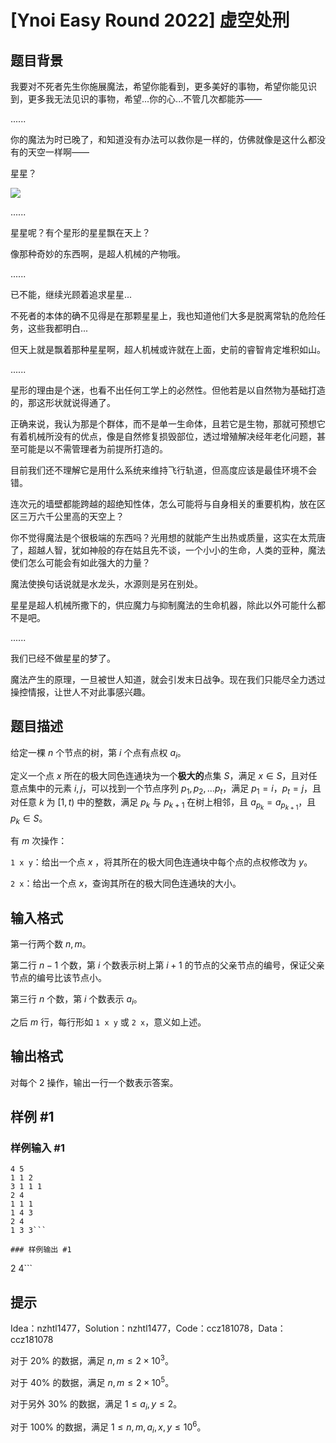 # [Ynoi Easy Round 2022] 虚空处刑

## 题目背景

我要对不死者先生你施展魔法，希望你能看到，更多美好的事物，希望你能见识到，更多我无法见识的事物，希望...你的心...不管几次都能苏——

......

你的魔法为时已晚了，和知道没有办法可以救你是一样的，仿佛就像是这什么都没有的天空一样啊——

星星？

![](https://cdn.luogu.com.cn/upload/image_hosting/1q0z7j3z.png)

......

星星呢？有个星形的星星飘在天上？

像那种奇妙的东西啊，是超人机械的产物哦。

......

已不能，继续光顾着追求星星...

不死者的本体的确不见得是在那颗星星上，我也知道他们大多是脱离常轨的危险任务，这些我都明白...

但天上就是飘着那种星星啊，超人机械或许就在上面，史前的睿智肯定堆积如山。

......

星形的理由是个迷，也看不出任何工学上的必然性。但他若是以自然物为基础打造的，那这形状就说得通了。

正确来说，我认为那是个群体，而不是单一生命体，且若它是生物，那就可预想它有着机械所没有的优点，像是自然修复损毁部位，透过增殖解决经年老化问题，甚至可能是以不需管理者为前提所打造的。

目前我们还不理解它是用什么系统来维持飞行轨道，但高度应该是最佳环境不会错。

连次元的墙壁都能跨越的超绝知性体，怎么可能将与自身相关的重要机构，放在区区三万六千公里高的天空上？

你不觉得魔法是个很极端的东西吗？光用想的就能产生出热或质量，这实在太荒唐了，超越人智，犹如神般的存在姑且先不谈，一个小小的生命，人类的亚种，魔法使们怎么可能会有如此强大的力量？

魔法使换句话说就是水龙头，水源则是另在别处。

星星是超人机械所撒下的，供应魔力与抑制魔法的生命机器，除此以外可能什么都不是吧。

......

我们已经不做星星的梦了。

魔法产生的原理，一旦被世人知道，就会引发末日战争。现在我们只能尽全力透过操控情报，让世人不对此事感兴趣。

## 题目描述

给定一棵 $n$ 个节点的树，第 $i$ 个点有点权 $a_i$。

定义一个点 $x$ 所在的极大同色连通块为一个**极大的**点集 $S$，满足 $x\in S$，且对任意点集中的元素 $i,j$，可以找到一个节点序列 $p_1,p_2,...p_t$，满足 $p_1=i$，$p_t=j$，且对任意 $k$ 为 $[1,t)$ 中的整数，满足 $p_k$ 与 $p_{k+1}$ 在树上相邻，且 $a_{p_k}=a_{p_{k+1}}$，且 $p_k\in S$。

有 $m$ 次操作：

`1 x y`：给出一个点 $x$ ，将其所在的极大同色连通块中每个点的点权修改为 $y$。

`2 x`：给出一个点 $x$，查询其所在的极大同色连通块的大小。

## 输入格式

第一行两个数 $n,m$。

第二行 $n-1$ 个数，第 $i$ 个数表示树上第 $i+1$ 的节点的父亲节点的编号，保证父亲节点的编号比该节点小。

第三行 $n$ 个数，第 $i$ 个数表示 $a_i$。

之后 $m$ 行，每行形如 `1 x y` 或 `2 x`，意义如上述。

## 输出格式

对每个 $2$ 操作，输出一行一个数表示答案。

## 样例 #1

### 样例输入 #1
```
4 5
1 1 2
3 1 1 1
2 4
1 1 1
1 4 3
2 4
1 3 3```

### 样例输出 #1

```
2
4```

## 提示

Idea：nzhtl1477，Solution：nzhtl1477，Code：ccz181078，Data：ccz181078

对于 $20\%$ 的数据，满足 $n,m\leq2\times 10^3$。

对于 $40\%$ 的数据，满足 $n,m\leq2\times 10^5$。

对于另外 $30\%$ 的数据，满足 $1\le a_i,y\le 2$。

对于 $100\%$ 的数据，满足 $1\le n,m,a_i,x,y\le10^6$。
